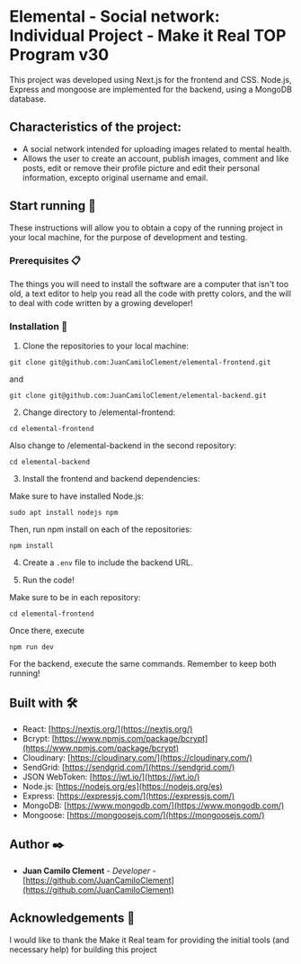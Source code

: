 # Elemental - Social network: Individual Project - Make it Real TOP Program v30

This project was developed using Next.js for the frontend and CSS. Node.js, Express and mongoose are implemented for the backend, using a MongoDB database.

## Characteristics of the project:
- A social network intended for uploading images related to mental health.
- Allows the user to create an account, publish images, comment and like posts, edit or remove their profile picture and edit their personal information, excepto original username and email.

## Start running 🚀

These instructions will allow you to obtain a copy of the running project in your local machine, for the purpose of development and testing.

### Prerequisites 📋

The things you will need to install the software are a computer that isn't too old, a text editor to help you read all the code with pretty colors, and the will to deal with code written by a growing developer!

### Installation 🔧

1. Clone the repositories to your local machine: 
```
git clone git@github.com:JuanCamiloClement/elemental-frontend.git
```

and

```
git clone git@github.com:JuanCamiloClement/elemental-backend.git
```

2. Change directory to /elemental-frontend:
```
cd elemental-frontend
```

Also change to /elemental-backend in the second repository:
```
cd elemental-backend
```

3. Install the frontend and backend dependencies:

Make sure to have installed Node.js:
```
sudo apt install nodejs npm
```

Then, run npm install on each of the repositories:
```
npm install
```

4. Create a `.env` file to include the backend URL.

5. Run the code!

Make sure to be in each repository:
```
cd elemental-frontend
```
Once there, execute
```
npm run dev
```
For the backend, execute the same commands. Remember to keep both running!

## Built with 🛠️

- React: [https://nextjs.org/](https://nextjs.org/)
- Bcrypt: [https://www.npmjs.com/package/bcrypt](https://www.npmjs.com/package/bcrypt)
- Cloudinary: [https://cloudinary.com/](https://cloudinary.com/)
- SendGrid: [https://sendgrid.com/](https://sendgrid.com/)
- JSON WebToken: [https://jwt.io/](https://jwt.io/)
- Node.js: [https://nodejs.org/es](https://nodejs.org/es)
- Express: [https://expressjs.com/](https://expressjs.com/)
- MongoDB: [https://www.mongodb.com/](https://www.mongodb.com/)
- Mongoose: [https://mongoosejs.com/](https://mongoosejs.com/)

## Author ✒️

- **Juan Camilo Clement** - _Developer_ - [https://github.com/JuanCamiloClement](https://github.com/JuanCamiloClement)

## Acknowledgements 🎁

I would like to thank the Make it Real team for providing the initial tools (and necessary help) for building this project